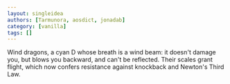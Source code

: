```yaml
---
layout: singleidea
authors: [Tarmunora, aosdict, jonadab]
category: [vanilla]
tags: []
---
```

Wind dragons, a cyan D whose breath is a wind beam: it doesn't damage you, but blows you backward, and can't be reflected. Their scales grant flight, which now confers resistance against knockback and Newton's Third Law.
